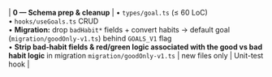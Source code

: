 | **0 — Schema prep & cleanup** | • `types/goal.ts` (≤ 60 LoC)<br>• `hooks/useGoals.ts` CRUD<br>• **Migration:** drop `badHabit*` fields + convert habits → default goal (`migration/goodOnly-v1.ts`) behind `GOALS_V1` flag<br>• **Strip bad-habit fields & red/green logic associated with the good vs bad habit logic** in migration `migration/goodOnly-v1.ts` | new files only              | Unit-test hook              |